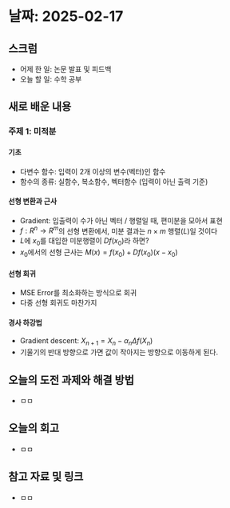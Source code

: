 # 날짜: 2025-02-17

## 스크럼
- 어제 한 일: 논문 발표 및 피드백
- 오늘 할 일: 수학 공부

## 새로 배운 내용
### 주제 1: 미적분
#### 기초
- 다변수 함수: 입력이 2개 이상의 변수(벡터)인 함수
- 함수의 종류: 실함수, 복소함수, 벡터함수 (입력이 아닌 출력 기준)
#### 선형 변환과 근사
- Gradient: 입출력이 수가 아닌 벡터 / 행렬일 때, 편미분을 모아서 표현
- $f : R^n \rightarrow R^m$의 선형 변환에서, 미분 결과는 $n \times m$ 행렬($L$)일 것이다
- $L$에 $x_0$를 대입한 미분행렬이 $Df(x_0)$라 하면?
- $x_0$에서의 선형 근사는 $M(x) = f(x_0) + Df(x_0)(x-x_0)$
#### 선형 회귀
- MSE Error를 최소화하는 방식으로 회귀
- 다중 선형 회귀도 마찬가지
#### 경사 하강법
- Gradient descent: $X_{n+1} = X_n - \alpha_{n} \Delta f(X_n)$
- 기울기의 반대 방향으로 가면 값이 작아지는 방향으로 이동하게 된다.

## 오늘의 도전 과제와 해결 방법
- ㅁㅁ

## 오늘의 회고
- ㅁㅁ

## 참고 자료 및 링크
- ㅁㅁ
